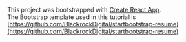 
This project was bootstrapped with [Create React App](https://github.com/facebook/create-react-app).  
The Bootstrap template used in this tutorial is [https://github.com/BlackrockDigital/startbootstrap-resume](https://github.com/BlackrockDigital/startbootstrap-resume)